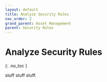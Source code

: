 ```yaml
---
layout: default
title: Analyze Security Rules
nav_order: 2
grand_parent: Asset Management
parent: Security Rules
---
```


# Analyze Security Rules
{: .no_toc }

stuff stuff stuff.
